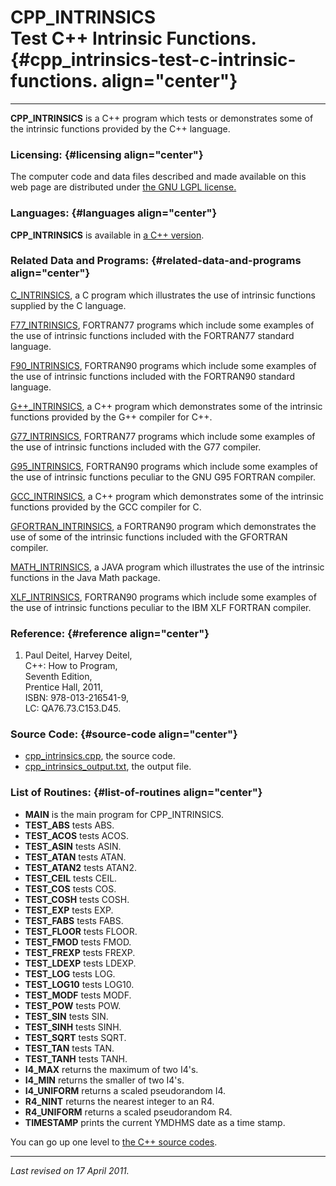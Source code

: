 CPP\_INTRINSICS\
Test C++ Intrinsic Functions. {#cpp_intrinsics-test-c-intrinsic-functions. align="center"}
=============================

------------------------------------------------------------------------

**CPP\_INTRINSICS** is a C++ program which tests or demonstrates some of
the intrinsic functions provided by the C++ language.

### Licensing: {#licensing align="center"}

The computer code and data files described and made available on this
web page are distributed under [the GNU LGPL
license.](../../txt/gnu_lgpl.txt)

### Languages: {#languages align="center"}

**CPP\_INTRINSICS** is available in [a C++
version](../../cpp_src/cpp_intrinsics/cpp_intrinsics.html).

### Related Data and Programs: {#related-data-and-programs align="center"}

[C\_INTRINSICS](../../c_src/c_intrinsics/c_intrinsics.html), a C program
which illustrates the use of intrinsic functions supplied by the C
language.

[F77\_INTRINSICS](../../f77_src/f77_intrinsics/f77_intrinsics.html),
FORTRAN77 programs which include some examples of the use of intrinsic
functions included with the FORTRAN77 standard language.

[F90\_INTRINSICS](../../f90_src/f90_intrinsics/f90_intrinsics.html),
FORTRAN90 programs which include some examples of the use of intrinsic
functions included with the FORTRAN90 standard language.

[G++\_INTRINSICS](../../cpp_src/g++_intrinsics/g++_intrinsics.html), a
C++ program which demonstrates some of the intrinsic functions provided
by the G++ compiler for C++.

[G77\_INTRINSICS](../../f77_src/g77_intrinsics/g77_intrinsics.html),
FORTRAN77 programs which include some examples of the use of intrinsic
functions included with the G77 compiler.

[G95\_INTRINSICS](../../f_src/g95_intrinsics/g95_intrinsics.html),
FORTRAN90 programs which include some examples of the use of intrinsic
functions peculiar to the GNU G95 FORTRAN compiler.

[GCC\_INTRINSICS](../../c_src/gcc_intrinsics/gcc_intrinsics.html), a C++
program which demonstrates some of the intrinsic functions provided by
the GCC compiler for C.

[GFORTRAN\_INTRINSICS](../../f_src/gfortran_intrinsics/gfortran_intrinsics.html),
a FORTRAN90 program which demonstrates the use of some of the intrinsic
functions included with the GFORTRAN compiler.

[MATH\_INTRINSICS](../../java_src/math_intrinsics/math_intrinsics.html),
a JAVA program which illustrates the use of the intrinsic functions in
the Java Math package.

[XLF\_INTRINSICS](../../f_src/xlf_intrinsics/xlf_intrinsics.html),
FORTRAN90 programs which include some examples of the use of intrinsic
functions peculiar to the IBM XLF FORTRAN compiler.

### Reference: {#reference align="center"}

1.  Paul Deitel, Harvey Deitel,\
    C++: How to Program,\
    Seventh Edition,\
    Prentice Hall, 2011,\
    ISBN: 978-013-216541-9,\
    LC: QA76.73.C153.D45.

### Source Code: {#source-code align="center"}

-   [cpp\_intrinsics.cpp](cpp_intrinsics.cpp), the source code.
-   [cpp\_intrinsics\_output.txt](cpp_intrinsics_output.txt), the output
    file.

### List of Routines: {#list-of-routines align="center"}

-   **MAIN** is the main program for CPP\_INTRINSICS.
-   **TEST\_ABS** tests ABS.
-   **TEST\_ACOS** tests ACOS.
-   **TEST\_ASIN** tests ASIN.
-   **TEST\_ATAN** tests ATAN.
-   **TEST\_ATAN2** tests ATAN2.
-   **TEST\_CEIL** tests CEIL.
-   **TEST\_COS** tests COS.
-   **TEST\_COSH** tests COSH.
-   **TEST\_EXP** tests EXP.
-   **TEST\_FABS** tests FABS.
-   **TEST\_FLOOR** tests FLOOR.
-   **TEST\_FMOD** tests FMOD.
-   **TEST\_FREXP** tests FREXP.
-   **TEST\_LDEXP** tests LDEXP.
-   **TEST\_LOG** tests LOG.
-   **TEST\_LOG10** tests LOG10.
-   **TEST\_MODF** tests MODF.
-   **TEST\_POW** tests POW.
-   **TEST\_SIN** tests SIN.
-   **TEST\_SINH** tests SINH.
-   **TEST\_SQRT** tests SQRT.
-   **TEST\_TAN** tests TAN.
-   **TEST\_TANH** tests TANH.
-   **I4\_MAX** returns the maximum of two I4's.
-   **I4\_MIN** returns the smaller of two I4's.
-   **I4\_UNIFORM** returns a scaled pseudorandom I4.
-   **R4\_NINT** returns the nearest integer to an R4.
-   **R4\_UNIFORM** returns a scaled pseudorandom R4.
-   **TIMESTAMP** prints the current YMDHMS date as a time stamp.

You can go up one level to [the C++ source codes](../cpp_src.html).

------------------------------------------------------------------------

*Last revised on 17 April 2011.*
